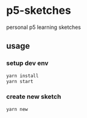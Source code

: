 # p5-sketches

personal p5 learning sketches

## usage

### setup dev env

```sh
yarn install
yarn start
```

### create new sketch

```sh
yarn new
```